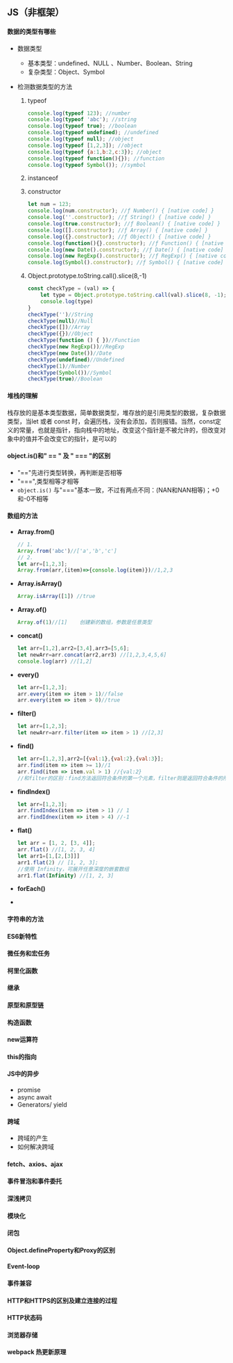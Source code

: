 ## JS（非框架）

#### 数据的类型有哪些

- 数据类型	
  - 基本类型：undefined、NULL 、Number、Boolean、String
  - 复杂类型：Object、Symbol

- 检测数据类型的方法

  1. typeof

     ```javascript
     console.log(typeof 123); //number
     console.log(typeof 'abc'); //string
     console.log(typeof true); //boolean
     console.log(typeof undefined); //undefined
     console.log(typeof null); //object
     console.log(typeof [1,2,3]); //object
     console.log(typeof {a:1,b:2,c:3}); //object
     console.log(typeof function(){}); //function
     console.log(typeof Symbol()); //symbol
     ```

  2. instanceof

  3. constructor

     ```javascript
     let num = 123;
     console.log(num.constructor); //ƒ Number() { [native code] }
     console.log(''.constructor); //ƒ String() { [native code] }
     console.log(true.constructor); //ƒ Boolean() { [native code] }
     console.log([].constructor); //ƒ Array() { [native code] }
     console.log({}.constructor); //ƒ Object() { [native code] }
     console.log(function(){}.constructor); //ƒ Function() { [native code] }
     console.log(new Date().constructor); //ƒ Date() { [native code] }
     console.log(new RegExp().constructor); //ƒ RegExp() { [native code] }
     console.log(Symbol().constructor); //ƒ Symbol() { [native code] }
     
     ```

  4. Object.prototype.toString.call().slice(8,-1)

     [^]: 觉得这是最好的方式

     ```javascript
     const checkType = (val) => {
         let type = Object.prototype.toString.call(val).slice(8, -1);
         console.log(type)
     }
     checkType('')//String
     checkType(null)//Null
     checkType([])//Array
     checkType({})//Object
     checkType(function () { })//Function
     checkType(new RegExp())//RegExp
     checkType(new Date())//Date
     checkType(undefined)//Undefined
     checkType(1)//Number
     checkType(Symbol())//Symbol
     checkType(true)//Boolean
     ```

#### 堆栈的理解

栈存放的是基本类型数据，简单数据类型，堆存放的是引用类型的数据，复杂数据类型，当let 或者 const 时，会遍历栈，没有会添加，否则报错。当然，const定义的常量，也就是指针，指向栈中的地址，改变这个指针是不被允许的，但改变对象中的值并不会改变它的指针，是可以的

#### object.is()和" == " 及 " === "的区别

- "=="先进行类型转换，再判断是否相等
- "===",类型相等才相等
- `object.is()` 与"==="基本一致，不过有两点不同：(NAN和NAN相等)；+0和-0不相等

#### 数组的方法

- **Array.from()**  

  ```javascript
  // 1.
  Array.from('abc')//['a','b','c']
  // 2.
  let arr=[1,2,3];
  Array.from(arr,(item)=>{console.log(item)})//1,2,3
  ```

  [^返回值]: 新的数组实例

- **Array.isArray()**    

  [^作用]: 判断是否为数组

  ```javascript
  Array.isArray([1]) //true
  ```

  [^返回值]: 布尔值  

- **Array.of()**   

  [^作用]: 生成数组

  ```javascript
  Array.of(1)//[1]    创建新的数组，参数是任意类型
  ```

  [^返回值]: 新的数组实例

- **concat()**

  [^作用]: 合并数组

  ```javascript
  let arr=[1,2],arr2=[3,4],arr3=[5,6];
  let newArr=arr.concat(arr2,arr3) //[1,2,3,4,5,6]
  console.log(arr) //[1,2]
  ```

  [^返回值]: 新的数组实例，不改变原数组

- **every()**

  [^作用]: 数组中所有元素是否都满足条件

  ```javascript
  let arr=[1,2,3];
  arr.every(item => item > 1)//false
  arr.every(item => item > 0)//true
  ```

- **filter()**

  [^作用]: 获取数组中满足条件的元素

  ```javascript
  let arr=[1,2,3];
  let newArr=arr.filter(item => item > 1) //[2,3]
  ```

  [^返回值]: 返回满足条件的元素数组，不改变原数组

- **find()**

  [^作用]: 查找数组中符合条件第一个元素的值

  ```javascript
  let arr=[1,2,3],arr2=[{val:1},{val:2},{val:3}];
  arr.find(item => item >= 1)//1
  arr.find(item => item.val > 1) //{val:2}
  //和filter的区别：find方法返回符合条件的第一个元素，filter则是返回符合条件的所有元素，返回新的数组
  ```

  [^返回值]: 符合条件的元素，不改变原数组

- **findIndex()**

  [^作用]: 查找数组中满足条件的第一个元素的索引

  ```javascript
  let arr=[1,2,3];
  arr.findIndex(item => item > 1) // 1
  arr.findIdnex(item => item > 4) //-1
  ```

  [^返回值]: 第一个符合条件的索引，没有则返回 -1

- **flat()**

  [^作用]: 数组扁平化

  ```javascript
  let arr = [1, 2, [3, 4]];
  arr.flat() //[1, 2, 3, 4]
  let arr1=[1,[2,[3]]]
  arr1.flat(2) // [1, 2, 3];
  //使用 Infinity，可展开任意深度的嵌套数组
  arr1.flat(Infinity) //[1, 2, 3]
  ```

  [^返回值]: 新的数组，不改变原数组

- **forEach()**

  [^作用]: 遍历数组
  [^返回值]: 无返回值

- 

#### 字符串的方法

#### ES6新特性

#### 微任务和宏任务

#### 柯里化函数

#### 继承

#### 原型和原型链

#### 构造函数

#### new运算符

#### this的指向

#### JS中的异步

- promise
- async await
- Generators/ yield

#### 跨域

- 跨域的产生
- 如何解决跨域

#### fetch、axios、ajax

#### 事件冒泡和事件委托

#### 深浅拷贝

#### 模块化

#### 闭包

#### Object.defineProperty和Proxy的区别

#### Event-loop

#### 事件兼容

#### HTTP和HTTPS的区别及建立连接的过程

#### HTTP状态码

#### 浏览器存储

#### webpack 热更新原理